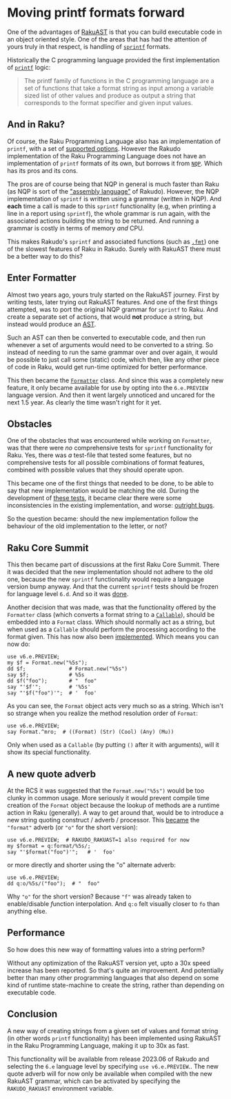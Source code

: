 # Moving printf formats forward

One of the advantages of [RakuAST](https://dev.to/lizmat/rakuast-for-early-adopters-576n) is that you can build executable code in an object oriented style.  One of the areas that has had the attention of yours truly in that respect, is handling of [`sprintf`](https://docs.raku.org/type/independent-routines#routine_sprintf) formats.

Historically the C programming language provided the first implementation of [`printf`](https://en.wikipedia.org/wiki/Printf) logic:

> The printf family of functions in the C programming language are a set of functions that take a format string as input among a variable sized list of other values and produce as output a string that corresponds to the format specifier and given input values.

## And in Raku?

Of course, the Raku Programming Language also has an implementation of `printf`, with a set of [supported options](https://docs.raku.org/type/independent-routines#Directives).  However the Rakudo implementation of the Raku Programming Language does not have an implementation of `printf` formats of its own, but borrows it from [`NQP`](https://github.com/raku/nqp#readme).  Which has its pros and its cons.

The pros are of course being that NQP in general is much faster than Raku (as NQP is sort of the ["assembly language"](https://en.wikipedia.org/wiki/Assembly_language) of Rakudo).  However, the NQP implementation of `sprintf` is written using a grammar (written in NQP).  And **each** time a call is made to this `sprintf` functionality (e.g, when printing a line in a report using `sprintf`), the whole grammar is run again, with the associated actions building the string to be returned.  And running a grammar is costly in terms of memory *and* CPU.

This makes Rakudo's `sprintf` and associated functions (such as [`.fmt`](https://docs.raku.org/routine/fmt)) one of the slowest features of Raku in Rakudo.  Surely with RakuAST there must be a better way to do this?

## Enter Formatter

Almost two years ago, yours truly started on the RakuAST journey.  First by writing tests, later trying out RakuAST features.  And one of the first things attempted, was to port the original NQP grammar for `sprintf` to Raku.  And create a separate set of actions, that would **not** produce a string, but instead would produce an [AST](https://en.wikipedia.org/wiki/Abstract_syntax_tree).

Such an AST can then be converted to executable code, and then run whenever a set of arguments would need to be converted to a string.  So instead of needing to run the same grammar over and over again, it would be possible to just call some (static) code, which then, like any other piece of code in Raku, would get run-time optimized for better performance.

This then became the [`Formatter`](https://github.com/rakudo/rakudo/blob/main/src/core.e/Formatter.pm6) class.  And since this was a completely new feature, it only became available for use by opting into the `6.e.PREVIEW` language version.  And then it went largely unnoticed and uncared for the next 1.5 year.  As clearly the time wasn't right for it yet.

## Obstacles

One of the obstacles that was encountered while working on `Formatter`, was that there were *no* comprehensive tests for `sprintf` functionality for Raku.  Yes, there was *a* test-file that tested some features, but no comprehensive tests for all possible combinations of format features, combined with possible values that they should operate upon.

This became one of the first things that needed to be done, to be able to say that new implementation would be matching the old.  During the development of [these tests](https://github.com/Raku/roast/tree/master/6.d/S32-str), it became clear there were some inconsistencies in the existing implementation, and worse: [outright bugs](https://github.com/Raku/roast/blob/master/6.d/S32-str/sprintf-f.t#L101).

So the question became: should the new implementation follow the behaviour of the old implementation to the letter, or not?

## Raku Core Summit

This then became part of discussions at the first Raku Core Summit.  There it was decided that the new implementation should not adhere to the old one, because the new `sprintf` functionality would require a language version bump anyway.  And that the current `sprintf` tests should be frozen for language level `6.d`.  And so it was [done](https://github.com/Raku/roast/commit/a297e8d4e2510e0fbef2cbd4c766d5e4927f029f).

Another decision that was made, was that the functionality offered by the `Formatter` class (which converts a format string to a [`Callable`](https://docs.raku.org/type/Callable)), should be embedded into a `Format` class.  Which should normally act as a string, but when used as a `Callable` should perform the processing according to the format given.  This has now also been [implemented](https://github.com/rakudo/rakudo/commit/ebe0e0b2c7290dd27729a71da65e55f3f3a72558).  Which means you can now do:
```
use v6.e.PREVIEW;
my $f = Format.new("%5s");
dd $f;              # Format.new("%5s")
say $f;             # %5s
dd $f("foo");       # "  foo"
say "'$f'";         # '%5s'
say "'$f("foo")'";  # '  foo'
```
As you can see, the `Format` object acts very much so as a string.  Which isn't so strange when you realize the method resolution order of `Format`:
```
use v6.e.PREVIEW;
say Format.^mro;  # ((Format) (Str) (Cool) (Any) (Mu))
```
Only when used as a `Callable` (by putting `()` after it with arguments), will it show its special functionality.

## A new quote adverb

At the RCS it was suggested that the `Format.new("%5s")` would be too clunky in common usage.  More seriously it would prevent compile time creation of the `Format` object because the lookup of methods are a runtime action in Raku (generally).  A way to get around that, would be to introduce a new string quoting construct / adverb / processor.  This [became](https://github.com/rakudo/rakudo/commit/e95c45a5ec641c301f0eec9c371f36683a0496fd) the `"format"` adverb (or `"o"` for the short version):
```
use v6.e.PREVIEW;  # RAKUDO_RAKUAST=1 also required for now
my $format = q:format/%5s/;
say "'$format("foo")'";   # '  foo'
```
or more directly and shorter using the "o" alternate adverb:
```
use v6.e.PREVIEW;
dd q:o/%5s/("foo");  # "  foo"
```
Why `"o"` for the short version?  Because `"f"` was already taken to enable/disable *f*unction interpolation.  And `q:o` felt visually closer to `fo` than anything else.

## Performance
So how does this new way of formatting values into a string perform?

Without any optimization of the RakuAST version yet, upto a 30x speed increase has been reported.  So that's quite an improvement.  And potentially better than many other programming languages that also depend on some kind of runtime state-machine to create the string, rather than depending on executable code.

## Conclusion
A new way of creating strings from a given set of values and format string (in other words `printf` functionality) has been implemented using RakuAST in the Raku Programming Language, making it up to 30x as fast.

This functionality will be available from release 2023.06 of Rakudo and selecting the `6.e` language level by specifying `use v6.e.PREVIEW`..  The new quote adverb will for now only be available when compiled with the new RakuAST grammar, which can be activated by specifying the `RAKUDO_RAKUAST` environment variable.
